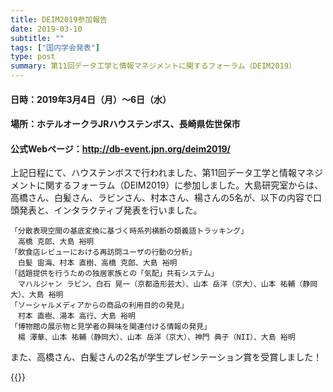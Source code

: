 ```yaml
---
title: DEIM2019参加報告
date: 2019-03-10
subtitle: ""
tags: ["国内学会発表"]
type: post
summary: 第11回データ工学と情報マネジメントに関するフォーラム（DEIM2019）
---
```



<!--more-->
#### 日時：2019年3月4日（月）～6日（水）
#### 場所：ホテルオークラJRハウステンボス、長崎県佐世保市
#### 公式Webページ：http://db-event.jpn.org/deim2019/
上記日程にて、ハウステンボスで行われました、第11回データ工学と情報マネジメントに関するフォーラム（DEIM2019）に参加しました。大島研究室からは、高橋さん、白髪さん、ラビンさん、村本さん、楊さんの5名が、以下の内容で口頭発表と、インタラクティブ発表を行いました。
```
「分散表現空間の基底変換に基づく時系列横断の類義語トラッキング」
　高橋 克郎、大島 裕明
「飲食店レビューにおける再訪問ユーザの行動の分析」
　白髪 宙海、村本 直樹、高橋 克郎、大島 裕明
「話題提供を行うための独居家族との「気配」共有システム」
　マハルジャン ラビン、白石 晃一（京都造形芸大）、山本 岳洋（京大）、山本 祐輔（静岡大）、大島 裕明
「ソーシャルメディアからの商品の利用目的の発見」
　村本 直樹、湯本 高行、大島 裕明
「博物館の展示物と見学者の興味を関連付ける情報の発見」
　楊 澤華、山本 祐輔（静岡大）、山本 岳洋（京大）、神門 典子（NII）、大島 裕明
```


また、高橋さん、白髪さんの2名が学生プレゼンテーション賞を受賞しました！

{{<gallery >}}
